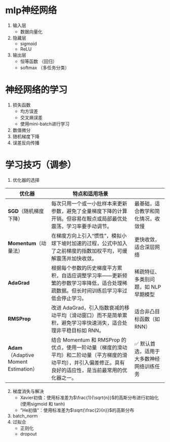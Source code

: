 
# mlp神经网络
1. 输入层
     - 数据向量化
2. 隐藏层
    - sigmoid 
    - ReLU
3. 输出层
     - 恒等函数 （回归）
     - softmax  （多任务分类）


# 神经网络的学习

1. 损失函数
    - 均方误差
    - 交叉熵误差
    - 使用mini-batch进行学习
2. 数值微分
3. 随机梯度下降
4. 误差反向传播



# 学习技巧（调参）
1. 优化器的选择

| 优化器                                  | 特点和适用场景                                                                                  |                       |
| ------------------------------------ | ---------------------------------------------------------------------------------------- | --------------------- |
| **SGD**（随机梯度下降）                      | 每次只用一个或一小批样本来更新参数，避免了全量梯度下降的计算开销。但容易在鞍点或局部最优处震荡，学习率要手动调节。                                | 最基础，适合教学和简化情况，收敛慢     |
| **Momentum**（动量法）                    | 在梯度方向上引入“惯性”，模拟小球下坡时加速的过程，公式中加入了之前梯度的指数加权平均，可缓解震荡并加快收敛。                                  | 更快收敛，适合深层网络           |
| **AdaGrad**                          | 根据每个参数的历史梯度平方累积，自适应调整学习率——更新频繁的参数学习率降低，适合处理稀疏数据。但长时间训练后学习率过低会停止学习。                       | 稀疏特征、多类别问题，如 NLP 早期模型 |
| **RMSProp**                          | 改进 AdaGrad，引入指数衰减的移动平均（滑动窗口）而不是简单累积，避免学习率快速消失，适合处理非平稳目标如 RNN。                            | 适合非凸目标函数（如 RNN）       |
| **Adam**（Adaptive Moment Estimation） | 结合 Momentum 和 RMSProp 的优点，使用一阶动量（梯度的滑动平均）和二阶动量（平方梯度的滑动平均），并引入偏差修正。具有良好的适应性，是当前最常用的优化器之一。 | ✅ 默认首选，适用于大多数神经网络训练任务 |

2. 梯度消失与解决
    - Xavier初值：使用标准差为$\frac{1}{\sqrt{n}}$的高斯分布进行初始化 (使用sigmoid 和 tanh)
    - ”He初值“：使用标准差为$\sqrt{\frac{2}{n}}$的高斯分布
3. batch_norm
4. 过拟合
    - 正则化
    - dropout




